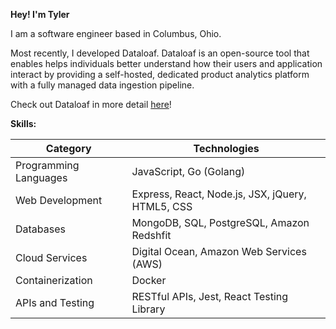 **Hey! I'm Tyler**

I am a software engineer based in Columbus, Ohio. 

Most recently, I developed Dataloaf. Dataloaf is an open-source tool that enables helps individuals better understand how their users and application interact by providing a self-hosted, dedicated product analytics platform with a fully managed data ingestion pipeline. 

Check out Dataloaf in more detail [here](https://data-loaf.com/)!

**Skills:**

| Category | Technologies |
| --- | --- |
| Programming Languages | JavaScript, Go (Golang) |
| Web Development | Express, React, Node.js, JSX, jQuery, HTML5, CSS |
| Databases | MongoDB, SQL, PostgreSQL, Amazon Redshfit |
| Cloud Services | Digital Ocean, Amazon Web Services (AWS) |
| Containerization | Docker |
| APIs and Testing | RESTful APIs, Jest, React Testing Library |

<!--
**tyler-wenzel/tyler-wenzel** is a ✨ _special_ ✨ repository because its `README.md` (this file) appears on your GitHub profile.

Here are some ideas to get you started:

- 🔭 I’m currently working on ...
- 🌱 I’m currently learning ...
- 👯 I’m looking to collaborate on ...
- 🤔 I’m looking for help with ...
- 💬 Ask me about ...
- 📫 How to reach me: ...
- 😄 Pronouns: ...
- ⚡ Fun fact: ...
-->
